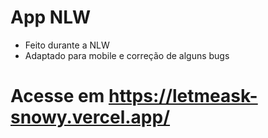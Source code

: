# App NLW

- Feito durante a NLW
- Adaptado para mobile e correção de alguns bugs

# Acesse em https://letmeask-snowy.vercel.app/
